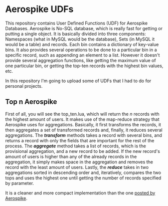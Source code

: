# Aerospike UDFs
This repository contains User Defined Functions (UDF) for Aerospike Databases. Aerospike is No-SQL database, which is really fast for getting or putting a single object.
It is basically divided into three components: Namespaces (what in MySQL would be the database), Sets (in MySQL it would be a table) and records. Each bin contains a dictionary of key-value bins. It also provides several operations to be done to a particular bin in a specific record, such as appending an element to a list.
However it doesn't provide several aggregation functions, like getting the maximum value of one particular bin, or getting the top-ten records with the highest bin values, etc.

In this repository I'm going to upload some of UDFs that I had to do for personal projects.

## Top n Aerospike

First of all, you will see the top_ten.lua, which will return the *n* records with the highest amount of users. It makes use of the map-reduce strategy that Aerospike uses for aggregations. Basically, it first transforms the records, it then aggregates a set of transformed records and, finally, it reduces several aggregations. The ***transform*** methods takes a record with several bins, and returns a record with only the fields that are important for the rest of the process. The ***aggregate*** method takes a list of records, which is the provisional aggregation, and a new record to be added. If the new record's amount of users is higher than any of the already records in the aggregation, it simply makes space in the aggregation and removes the record with the least amount of users. Lastly, the ***reduce*** takes in two aggregations sorted in descending order and, iteratively, compares the two tops and uses the highest one until getting the number of records specified by parameter. 

It is a cleaner and more compact implementation than the one [posted by Aerospike](http://www.aerospike.com/blog/top-10-aerospike-aggregations/).
